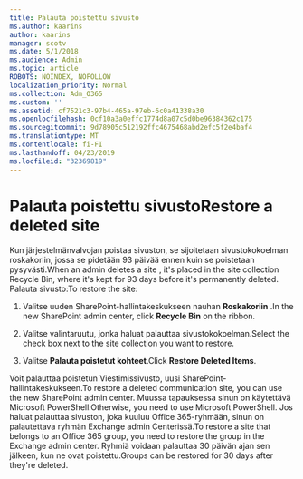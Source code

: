 ```yaml
---
title: Palauta poistettu sivusto
ms.author: kaarins
author: kaarins
manager: scotv
ms.date: 5/1/2018
ms.audience: Admin
ms.topic: article
ROBOTS: NOINDEX, NOFOLLOW
localization_priority: Normal
ms.collection: Adm_O365
ms.custom: ''
ms.assetid: cf7521c3-97b4-465a-97eb-6c0a41338a30
ms.openlocfilehash: 0cf10a3a0effc1774d8a07c5d0be96384362c175
ms.sourcegitcommit: 9d78905c512192ffc4675468abd2efc5f2e4baf4
ms.translationtype: MT
ms.contentlocale: fi-FI
ms.lasthandoff: 04/23/2019
ms.locfileid: "32369819"
---
```

# <a name="restore-a-deleted-site"></a><span data-ttu-id="f5571-102">Palauta poistettu sivusto</span><span class="sxs-lookup"><span data-stu-id="f5571-102">Restore a deleted site</span></span>

<span data-ttu-id="f5571-103">Kun järjestelmänvalvojan poistaa sivuston, se sijoitetaan sivustokokoelman roskakoriin, jossa se pidetään 93 päivää ennen kuin se poistetaan pysyvästi.</span><span class="sxs-lookup"><span data-stu-id="f5571-103">When an admin deletes a site , it's placed in the site collection Recycle Bin, where it's kept for 93 days before it's permanently deleted.</span></span> <span data-ttu-id="f5571-104">Palauta sivusto:</span><span class="sxs-lookup"><span data-stu-id="f5571-104">To restore the site:</span></span>
  
1. <span data-ttu-id="f5571-105">Valitse uuden SharePoint-hallintakeskukseen nauhan **Roskakoriin** .</span><span class="sxs-lookup"><span data-stu-id="f5571-105">In the new SharePoint admin center, click **Recycle Bin** on the ribbon.</span></span> 
    
2. <span data-ttu-id="f5571-106">Valitse valintaruutu, jonka haluat palauttaa sivustokokoelman.</span><span class="sxs-lookup"><span data-stu-id="f5571-106">Select the check box next to the site collection you want to restore.</span></span>
    
3. <span data-ttu-id="f5571-107">Valitse **Palauta poistetut kohteet**.</span><span class="sxs-lookup"><span data-stu-id="f5571-107">Click **Restore Deleted Items**.</span></span>
    
<span data-ttu-id="f5571-108">Voit palauttaa poistetun Viestimissivusto, uusi SharePoint-hallintakeskukseen.</span><span class="sxs-lookup"><span data-stu-id="f5571-108">To restore a deleted communication site, you can use the new SharePoint admin center.</span></span> <span data-ttu-id="f5571-109">Muussa tapauksessa sinun on käytettävä Microsoft PowerShell.</span><span class="sxs-lookup"><span data-stu-id="f5571-109">Otherwise, you need to use Microsoft PowerShell.</span></span> <span data-ttu-id="f5571-110">Jos haluat palauttaa sivuston, joka kuuluu Office 365-ryhmään, sinun on palautettava ryhmän Exchange admin Centerissä.</span><span class="sxs-lookup"><span data-stu-id="f5571-110">To restore a site that belongs to an Office 365 group, you need to restore the group in the Exchange admin center.</span></span> <span data-ttu-id="f5571-111">Ryhmiä voidaan palauttaa 30 päivän ajan sen jälkeen, kun ne ovat poistettu.</span><span class="sxs-lookup"><span data-stu-id="f5571-111">Groups can be restored for 30 days after they're deleted.</span></span>
  

